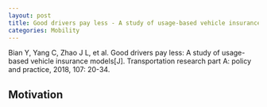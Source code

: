 ```yaml
---
layout: post
title: Good drivers pay less - A study of usage-based vehicle insurance models
categories: Mobility
---
```


Bian Y, Yang C, Zhao J L, et al. Good drivers pay less: A study of usage-based vehicle insurance models[J]. Transportation research part A: policy and practice, 2018, 107: 20-34.

## Motivation

